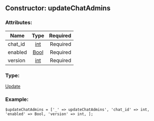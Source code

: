 ## Constructor: updateChatAdmins  

### Attributes:

| Name     |    Type       | Required |
|----------|:-------------:|---------:|
|chat\_id|[int](../types/int.md) | Required|
|enabled|[Bool](../types/Bool.md) | Required|
|version|[int](../types/int.md) | Required|
### Type: 

[Update](../types/Update.md)
### Example:

```
$updateChatAdmins = ['_' => updateChatAdmins', 'chat_id' => int, 'enabled' => Bool, 'version' => int, ];
```
